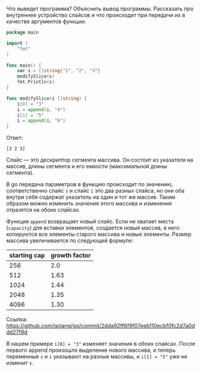 Что выведет программа? Объяснить вывод программы. Рассказать про внутреннее устройство слайсов и что происходит при передачи их в качестве аргументов функции.

```go
package main

import (
	"fmt"
)

func main() {
	var s = []string{"1", "2", "3"}
	modifySlice(s)
	fmt.Println(s)
}

func modifySlice(i []string) {
	i[0] = "3"
	i = append(i, "4")
	i[1] = "5"
	i = append(i, "6")
}
```

Ответ:
```
[3 2 3]
```

Слайс — это дескриптор сегмента массива. Он состоит из указателя на массив, длины сегмента и его емкости (максимальной длины сегмента).

В go передача параметров в функцию происходит по значению, соответственно слайс `s` и слайс `i` это два разных слайса, но они оба внутри себя содержат  указатель на один и тот же массив. Таким образом можно изменить значения этого массива и изменения отразятся на обоих слайсах. 

Функция `append` возвращает новый слайс. Если не хватает места (`capacity`) для вставки элементов, создается новый массив, в него копируются все элементы старого массива и новые элементы. Размер массива увеличивается по следующей формуле:

| starting cap | growth factor |
| --- | ----------- |
| 256 | 2.0 |
| 512 | 1.63 |
| 1024 | 1.44 |
| 2048 | 1.35 |
| 4096 | 1.30 |

Ссылка: https://github.com/golang/go/commit/2dda92ff6f9f07eeb110ecbf0fc2d7a0ddd27f9d

В нашем примере `i[0] = "3"` изменяет значения в обоих слайсах. После первого append произошло выделение нового массива, и теперь переменные `s` и `i` указывают на разные массивы, и `i[1] = "5"` уже не изменит `s`.
